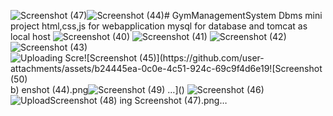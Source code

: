 ![Screenshot (47)](https://github.com/user-attachments/assets/ac9bc2ed-b60c-4e64-a883-9565d84e77bc)![Screenshot (44)](https://github.com/user-attachments/assets/78af765b-ba77-4419-b8cf-0ecfdf79b7d8)# GymManagementSystem
Dbms mini project 
html,css,js for webapplication
mysql for database
and tomcat as local host
![Screenshot (40)](https://github.com/user-attachments/assets/41cd55dd-a6e3-4098-9b08-495b9c51d6e3)
![Screenshot (41)](https://github.com/user-attachments/assets/c144c5cd-b948-407d-b8a0-3425436512ba)
![Screenshot (42)](https://github.com/user-attachments/assets/6b5ce51e-8ed2-4d7f-b52e-89e0530f6950)
![Screenshot (43)](https://github.com/user-attachments/assets/40d002bc-f37c-41b6-811c-83c24e98a2ce)
![Uploading Scre![Screenshot (45)](https://github.com/user-attachments/assets/b24445ea-0c0e-4c51-924c-69c9f4d6e19![Screenshot (50)](https://github.com/user-attachments/assets/325f0225-c9e6-4033-b728-71d3a4098115)
b)
enshot (44).png![Screenshot (49)](https://github.com/user-attachments/assets/e2132869-fa84-48e3-abb6-8fb7b2c1398a)
…]()
![Screenshot (46)](https://github.com/user-attachments/assets/61521935-6682-4a1b-bc9d-a536ee0ab107)
![Upload![Screenshot (48)](https://github.com/user-attachments/assets/ea1e33ba-75fe-47b2-a00f-f4c3f2a7e84e)
ing Screenshot (47).png…]()
